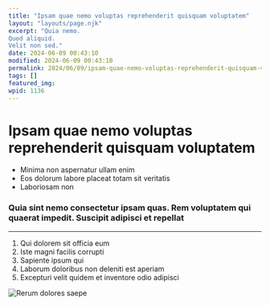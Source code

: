 ```yaml
---
title: "Ipsam quae nemo voluptas reprehenderit quisquam voluptatem"
layout: "layouts/page.njk"
excerpt: "Quia nemo.
Quod aliquid.
Velit non sed."
date: 2024-06-09 00:43:10
modified: 2024-06-09 00:43:10
permalink: 2024/06/09/ipsam-quae-nemo-voluptas-reprehenderit-quisquam-voluptatem.html
tags: []
featured_img: 
wpid: 1136
---
```


# Ipsam quae nemo voluptas reprehenderit quisquam voluptatem

- Minima non aspernatur ullam enim
- Eos dolorum labore placeat totam sit veritatis
- Laboriosam non

### Quia sint nemo consectetur ipsam quas. Rem voluptatem qui quaerat impedit. Suscipit adipisci et repellat

- - - - - -

1. Qui dolorem sit officia eum
2. Iste magni facilis corrupti
3. Sapiente ipsum qui
4. Laborum doloribus non deleniti est aperiam
5. Excepturi velit quidem et inventore odio adipisci

![Rerum dolores saepe](http://dev.wp.dgw.ltd/wp-content/uploads/2024/08/d258a86f-dbf9-348a-a37c-b48c4a84ec43.jpg)

<div class="buffer"></div>